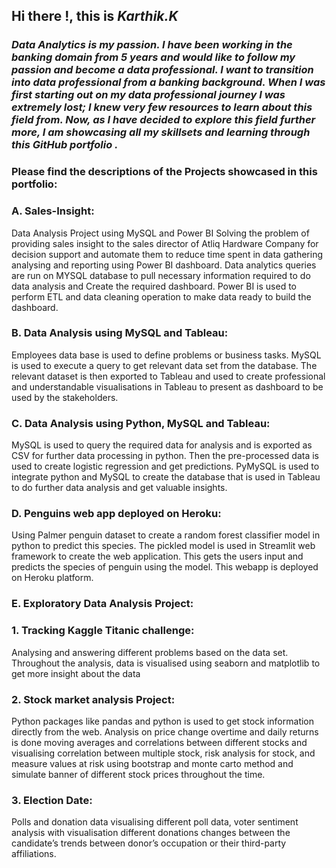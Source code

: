 ## Hi there !, this is ***Karthik.K***

### ***Data Analytics is my passion. I have been working in the banking domain from 5 years and would like to follow my passion and become a data professional.  I want to transition into data professional from a banking background. When I was first starting out on my data professional journey I was extremely lost; I knew very few resources to learn about this field from. Now, as I have decided to explore this field further more, I am  showcasing all my skillsets and learning through this GitHub portfolio .***

### Please find the descriptions of the Projects showcased in this portfolio:


### **A. Sales-Insight:**
   Data Analysis Project using MySQL and Power BI Solving the problem of providing sales insight to the sales director of Atliq Hardware Company for decision support and automate them to reduce time spent in data gathering analysing and reporting using Power BI dashboard. Data analytics queries are run on MYSQL database to pull necessary information required to do data analysis and Create the required dashboard. Power BI is used to perform ETL and data cleaning operation to make data ready to build the dashboard.
    
### **B. Data Analysis using MySQL and Tableau:**
   Employees data base is used to define problems or business tasks. MySQL is used to execute a query to get relevant data set from the database. The relevant dataset is then exported to Tableau and used to create professional and understandable visualisations in Tableau to present as dashboard to be used by the stakeholders.
    
### **C. Data Analysis using Python, MySQL and Tableau:**
   MySQL is used to query the required data for analysis and is exported as CSV for further data processing in python. Then the pre-processed data is used to create logistic regression and get predictions. PyMySQL is used to integrate python and MySQL to create the database that is used in Tableau to do further data analysis and get valuable insights. 

### **D. Penguins web app deployed on Heroku:**
   Using Palmer penguin dataset to create a random forest classifier model in python to predict this species. The pickled model is used in Streamlit web framework to create the web application. This gets the users input and predicts the species of penguin using the model. This webapp is deployed on Heroku platform. 
   
### **E. Exploratory Data Analysis Project:** 

### 1. Tracking Kaggle Titanic challenge: 
Analysing and answering different problems based on the data set. Throughout the analysis, data is visualised using seaborn and matplotlib to get more insight about the data 
### **2. Stock market analysis Project:**
Python packages like pandas and python is used to get stock information directly from the web. Analysis on price change overtime and daily returns is done moving averages and correlations between different stocks and visualising correlation between multiple stock, risk analysis for stock, and measure values at risk using bootstrap and monte carto method and simulate banner of different stock prices throughout the time. 
### **3. Election Date:**
Polls and donation data visualising different poll data, voter sentiment analysis with visualisation different donations changes between the candidate’s trends between donor’s occupation or their third-party affiliations. 
